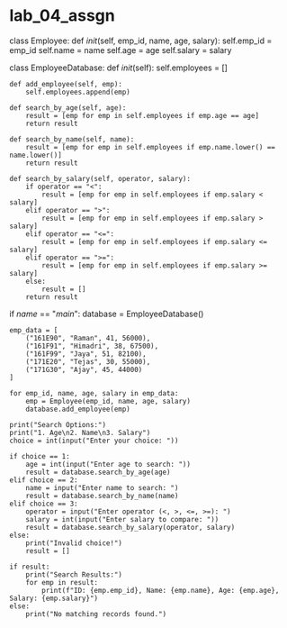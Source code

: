 # lab_04_assgn
class Employee:
    def _init_(self, emp_id, name, age, salary):
        self.emp_id = emp_id
        self.name = name
        self.age = age
        self.salary = salary

class EmployeeDatabase:
    def _init_(self):
        self.employees = []

    def add_employee(self, emp):
        self.employees.append(emp)

    def search_by_age(self, age):
        result = [emp for emp in self.employees if emp.age == age]
        return result

    def search_by_name(self, name):
        result = [emp for emp in self.employees if emp.name.lower() == name.lower()]
        return result

    def search_by_salary(self, operator, salary):
        if operator == "<":
            result = [emp for emp in self.employees if emp.salary < salary]
        elif operator == ">":
            result = [emp for emp in self.employees if emp.salary > salary]
        elif operator == "<=":
            result = [emp for emp in self.employees if emp.salary <= salary]
        elif operator == ">=":
            result = [emp for emp in self.employees if emp.salary >= salary]
        else:
            result = []
        return result

if _name_ == "_main_":
    database = EmployeeDatabase()

    emp_data = [
        ("161E90", "Raman", 41, 56000),
        ("161F91", "Himadri", 38, 67500),
        ("161F99", "Jaya", 51, 82100),
        ("171E20", "Tejas", 30, 55000),
        ("171G30", "Ajay", 45, 44000)
    ]

    for emp_id, name, age, salary in emp_data:
        emp = Employee(emp_id, name, age, salary)
        database.add_employee(emp)

    print("Search Options:")
    print("1. Age\n2. Name\n3. Salary")
    choice = int(input("Enter your choice: "))

    if choice == 1:
        age = int(input("Enter age to search: "))
        result = database.search_by_age(age)
    elif choice == 2:
        name = input("Enter name to search: ")
        result = database.search_by_name(name)
    elif choice == 3:
        operator = input("Enter operator (<, >, <=, >=): ")
        salary = int(input("Enter salary to compare: "))
        result = database.search_by_salary(operator, salary)
    else:
        print("Invalid choice!")
        result = []

    if result:
        print("Search Results:")
        for emp in result:
            print(f"ID: {emp.emp_id}, Name: {emp.name}, Age: {emp.age}, Salary: {emp.salary}")
    else:
        print("No matching records found.")